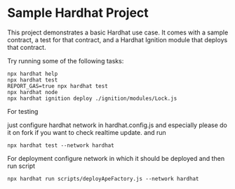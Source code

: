 # Sample Hardhat Project

This project demonstrates a basic Hardhat use case. It comes with a sample contract, a test for that contract, and a Hardhat Ignition module that deploys that contract.

Try running some of the following tasks:

```shell
npx hardhat help
npx hardhat test
REPORT_GAS=true npx hardhat test
npx hardhat node
npx hardhat ignition deploy ./ignition/modules/Lock.js
```


For testing

just configure hardhat network in hardhat.config.js 
and especially please do it on fork if you want to check realtime update.
and run
```shell
npx hardhat test --network hardhat
```

For deployment
configure network in which it should be deployed and then run script
```shell
npx hardhat run scripts/deployApeFactory.js --network hardhat
```
